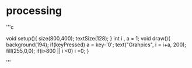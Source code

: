 # processing


'''c

void setup(){
  size(800,400);
  textSize(128);
}
int i , a = 1;
void draw(){
  background(194);
  if(keyPressed)
    a = key-'0';
  text("Grahpics", i = i+a, 200);
  fill(255,0,0);
  if(i>800 || i <0) 
    i =0;
}

'''
